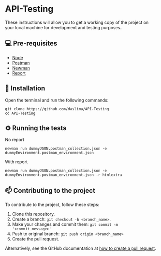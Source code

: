 # API-Testing
These instructions will allow you to get a working copy of the project on your local machine for development and testing purposes..

## 💻 Pre-requisites 

* [Node](https://nodejs.org/en/download/)
* [Postman](https://www.postman.com)
* [Newman](https://www.npmjs.com/package/newman)
* [Report](https://www.npmjs.com/package/newman-reporter-htmlextra)

## 🔧 Installation

Open the terminal and run the following commands:

```
git clone https://github.com/daslima/API-Testing
cd API-Testing
```

## ⚙️ Running the tests

No report
```
newman run dummyJSON.postman_collection.json -e dummyEnvironment.postman_environment.json
```

With report
```
newman run dummyJSON.postman_collection.json -e dummyEnvironment.postman_environment.json -r htmlextra
```
## 📫 Contributing to the project

To contribute to the project, follow these steps:

1. Clone this repository.
2. Create a branch: `git checkout -b <branch_name>`.
3. Make your changes and commit them: `git commit -m '<commit_message>'`
4. Push to original branch: `git push origin <branch_name>`
5. Create the pull request.

Alternatively, see the GitHub documentation at [how to create a pull request](https://help.github.com/en/github/collaborating-with-issues-and-pull-requests/creating-a-pull-request).
